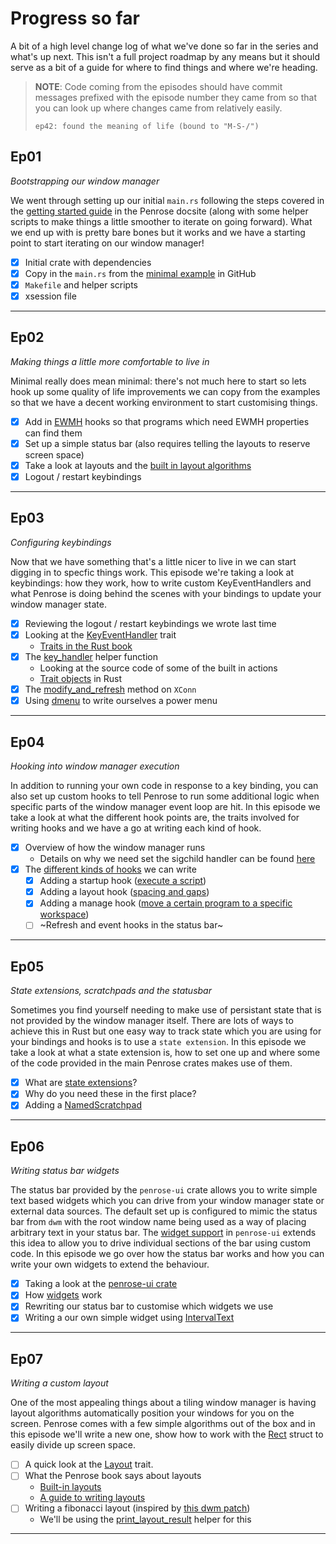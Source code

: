 # Progress so far

A bit of a high level change log of what we've done so far in the series and what's
up next. This isn't a full project roadmap by any means but it should serve as a
bit of a guide for where to find things and where we're heading.

> **NOTE**: Code coming from the episodes should have commit messages prefixed with
>           the episode number they came from so that you can look up where changes
>           came from relatively easily.
>
> `ep42: found the meaning of life (bound to "M-S-/")`


## Ep01
_Bootstrapping our window manager_

We went through setting up our initial `main.rs` following the steps covered in the
[getting started guide][0] in the Penrose docsite (along with some helper scripts
to make things a little smoother to iterate on going forward). What we end up with
is pretty bare bones but it works and we have a starting point to start iterating
on our window manager!

- [x] Initial crate with dependencies
- [x] Copy in the `main.rs` from the [minimal example][1] in GitHub
- [x] `Makefile` and helper scripts
- [x] xsession file

---

## Ep02
_Making things a little more comfortable to live in_

Minimal really does mean minimal: there's not much here to start so lets hook up
some quality of life improvements we can copy from the examples so that we have
a decent working environment to start customising things.

- [x] Add in [EWMH][2] hooks so that programs which need EWMH properties can find them
- [x] Set up a simple status bar (also requires telling the layouts to reserve screen space)
- [x] Take a look at layouts and the [built in layout algorithms][3]
- [x] Logout / restart keybindings

---

## Ep03
_Configuring keybindings_

Now that we have something that's a little nicer to live in we can start digging in
to specfic things work. This episode we're taking a look at keybindings: how they
work, how to write custom KeyEventHandlers and what Penrose is doing behind the
scenes with your bindings to update your window manager state.

- [x] Reviewing the logout / restart keybindings we wrote last time
- [x] Looking at the [KeyEventHandler][4] trait
  - [Traits in the Rust book][5]
- [x] The [key_handler][6] helper function
  - Looking at the source code of some of the built in actions
  - [Trait objects][7] in Rust
- [x] The [modify_and_refresh][8] method on `XConn`
- [x] Using [dmenu][9] to write ourselves a power menu

---

## Ep04
_Hooking into window manager execution_

In addition to running your own code in response to a key binding, you can also set
up custom hooks to tell Penrose to run some additional logic when specific parts of
the window manager event loop are hit. In this episode we take a look at what the
different hook points are, the traits involved for writing hooks and we have a go
at writing each kind of hook.

- [x] Overview of how the window manager runs
  - Details on why we need set the sigchild handler can be found [here][10]
- [x] The [different kinds of hooks][11] we can write
  - [x] Adding a startup hook ([execute a script][12])
  - [x] Adding a layout hook ([spacing and gaps][13])
  - [x] Adding a manage hook ([move a certain program to a specific workspace][14])
  - [ ] ~Refresh and event hooks in the status bar~

---

## Ep05
_State extensions, scratchpads and the statusbar_

Sometimes you find yourself needing to make use of persistant state that is not provided
by the window manager itself. There are lots of ways to achieve this in Rust but one easy
way to track state which you are using for your bindings and hooks is to use a `state extension`.
In this episode we take a look at what a state extension is, how to set one up and where
some of the code provided in the main Penrose crates makes use of them.

- [x] What are [state extensions][15]?
- [x] Why do you need these in the first place?
- [x] Adding a [NamedScratchpad][16]

---

## Ep06
_Writing status bar widgets_

The status bar provided by the `penrose-ui` crate allows you to write simple text based widgets
which you can drive from your window manager state or external data sources. The default set up
is configured to mimic the status bar from `dwm` with the root window name being used as a way
of placing arbitrary text in your status bar. The [widget support][18] in `penrose-ui` extends
this idea to allow you to drive individual sections of the bar using custom code.
In this episode we go over how the status bar works and how you can write your own widgets to
extend the behaviour.

- [x] Taking a look at the [penrose-ui crate][17]
- [x] How [widgets][18] work
- [x] Rewriting our status bar to customise which widgets we use
- [x] Writing a our own simple widget using [IntervalText][19]

---

## Ep07
_Writing a custom layout_

One of the most appealing things about a tiling window manager is having layout algorithms
automatically position your windows for you on the screen. Penrose comes with a few simple
algorithms out of the box and in this episode we'll write a new one, show how to work with
the [Rect][20] struct to easily divide up screen space.

- [ ] A quick look at the [Layout][21] trait.
- [ ] What the Penrose book says about layouts
  - [Built-in layouts][22]
  - [A guide to writing layouts][23]
- [ ] Writing a fibonacci layout (inspired by [this dwm patch][24])
  - We'll be using the [print_layout_result][25] helper for this

---

  [0]: https://sminez.github.io/penrose/getting-started.html
  [1]: https://github.com/sminez/penrose/blob/develop/examples/minimal/main.rs
  [2]: https://specifications.freedesktop.org/wm-spec/latest/
  [3]: https://sminez.github.io/penrose/rustdoc/penrose/builtin/layout/index.html
  [4]: https://sminez.github.io/penrose/rustdoc/penrose/core/bindings/trait.KeyEventHandler.html
  [5]: https://doc.rust-lang.org/book/ch10-02-traits.html
  [6]: https://sminez.github.io/penrose/rustdoc/penrose/builtin/actions/fn.key_handler.html
  [7]: https://doc.rust-lang.org/reference/types/trait-object.html
  [8]: https://sminez.github.io/penrose/rustdoc/penrose/x/trait.XConnExt.html#method.modify_and_refresh
  [9]: http://tools.suckless.org/dmenu/
  [10]: https://doc.rust-lang.org/std/process/struct.Child.html#warning
  [11]: https://sminez.github.io/penrose/rustdoc/penrose/core/hooks/index.html
  [12]: https://sminez.github.io/penrose/rustdoc/penrose/extensions/hooks/startup/struct.SpawnOnStartup.html
  [13]: https://sminez.github.io/penrose/rustdoc/penrose/builtin/hooks/struct.SpacingHook.html
  [14]: https://sminez.github.io/penrose/rustdoc/penrose/extensions/hooks/manage/index.html
  [15]: https://sminez.github.io/penrose/rustdoc/penrose/core/struct.State.html#method.extension
  [16]: https://sminez.github.io/penrose/rustdoc/penrose/extensions/hooks/named_scratchpads/index.html
  [17]: https://sminez.github.io/penrose/rustdoc/penrose_ui/index.html
  [18]: https://sminez.github.io/penrose/rustdoc/penrose_ui/bar/widgets/trait.Widget.html
  [19]: https://sminez.github.io/penrose/rustdoc/penrose_ui/bar/widgets/struct.IntervalText.html
  [20]: https://sminez.github.io/penrose/rustdoc/penrose/pure/geometry/struct.Rect.html
  [21]: https://sminez.github.io/penrose/rustdoc/penrose/core/layout/trait.Layout.html
  [22]: https://sminez.github.io/penrose/builtin/layouts.html
  [23]: https://sminez.github.io/penrose/building/layouts.html
  [24]: https://dwm.suckless.org/patches/fibonacci/
  [25]: https://sminez.github.io/penrose/rustdoc/penrose/util/fn.print_layout_result.html
